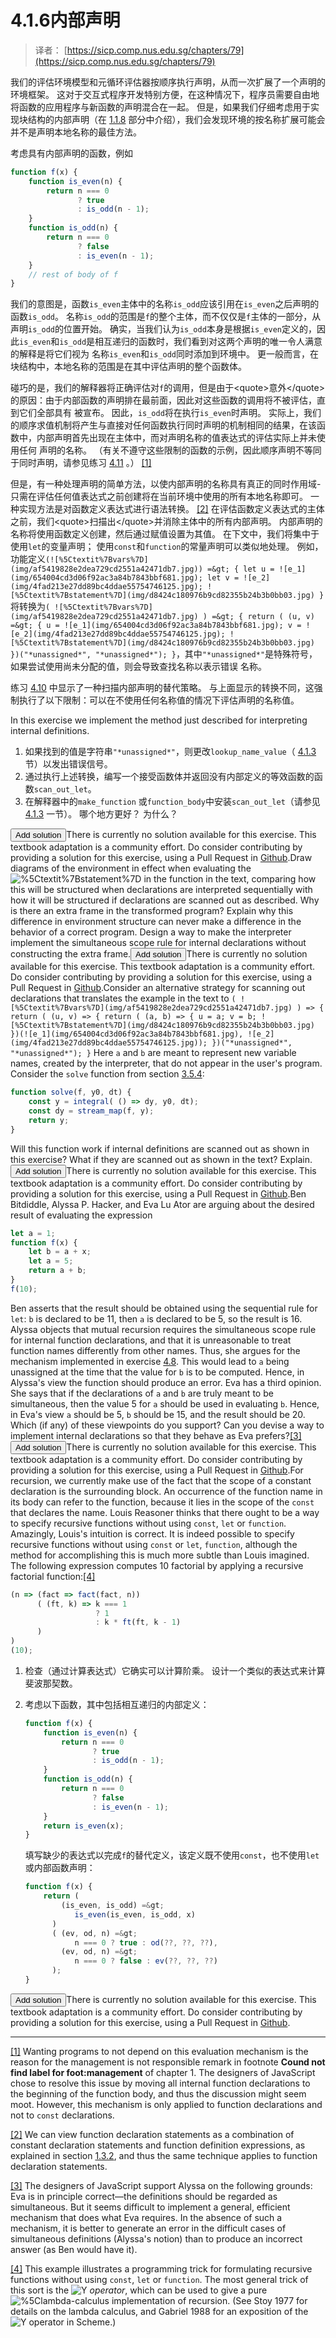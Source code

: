 # 4.1.6内部声明

> 译者： [https://sicp.comp.nus.edu.sg/chapters/79](https://sicp.comp.nus.edu.sg/chapters/79)

我们的评估环境模型和元循环评估器按顺序执行声明，从而一次扩展了一个声明的环境框架。 这对于交互式程序开发特别方便，在这种情况下，程序员需要自由地将函数的应用程序与新函数的声明混合在一起。 但是，如果我们仔细考虑用于实现块结构的内部声明（在 [1.1.8](10) 部分中介绍），我们会发现环境的按名称扩展可能会 并不是声明本地名称的最佳方法。

考虑具有内部声明的函数，例如

```js
function f(x) {
    function is_even(n) {
        return n === 0
               ? true
               : is_odd(n - 1);
    }
    function is_odd(n) {
        return n === 0
               ? false
               : is_even(n - 1);
    }
    // rest of body of f
}
```

我们的意图是，函数`is_even`主体中的名称`is_odd`应该引用在`is_even`之后声明的函数`is_odd`。 名称`is_odd`的范围是`f`的整个主体，而不仅仅是`f`主体的一部分，从声明`is_odd`的位置开始。 确实，当我们认为`is_odd`本身是根据`is_even`定义的，因此`is_even`和`is_odd`是相互递归的函数时，我们看到对这两个声明的唯一令人满意的解释是将它们视为 名称`is_even`和`is_odd`同时添加到环境中。 更一般而言，在块结构中，本地名称的范围是在其中评估声明的整个函数体。

碰巧的是，我们的解释器将正确评估对`f`的调用，但是由于&lt;quote&gt;意外&lt;/quote&gt;的原因：由于内部函数的声明排在最前面，因此对这些函数的调用将不被评估，直到它们全部具有 被宣布。 因此，`is_odd`将在执行`is_even`时声明。 实际上，我们的顺序求值机制将产生与直接对任何函数执行同时声明的机制相同的结果，在该函数中，内部声明首先出现在主体中，而对声明名称的值表达式的评估实际上并未使用任何 声明的名称。 （有关不遵守这些限制的函数的示例，因此顺序声明不等同于同时声明，请参见练习 [4.11](79#ex_4.11) 。） [[1]](79#footnote-1)

但是，有一种处理声明的简单方法，以使内部声明的名称具有真正的同时作用域-只需在评估任何值表达式之前创建将在当前环境中使用的所有本地名称即可。 一种实现方法是对函数定义表达式进行语法转换。 [[2]](79#footnote-2) 在评估函数定义表达式的主体之前，我们&lt;quote&gt;扫描出&lt;/quote&gt;并消除主体中的所有内部声明。 内部声明的名称将使用函数定义创建，然后通过赋值设置为其值。 在下文中，我们将集中于使用`let`的变量声明； 使用`const`和`function`的常量声明可以类似地处理。 例如，功能定义`(![%5Ctextit%7Bvars%7D](img/af5419828e2dea729cd2551a42471db7.jpg)) =&gt; { let u = ![e_1](img/654004cd3d06f92ac3a84b7843bbf681.jpg); let v = ![e_2](img/4fad213e27dd89bc4ddae55754746125.jpg); ![%5Ctextit%7Bstatement%7D](img/d8424c180976b9cd82355b24b3b0bb03.jpg) }`将转换为`( ![%5Ctextit%7Bvars%7D](img/af5419828e2dea729cd2551a42471db7.jpg) ) =&gt; { return ( (u, v) =&gt; { u = ![e_1](img/654004cd3d06f92ac3a84b7843bbf681.jpg); v = ![e_2](img/4fad213e27dd89bc4ddae55754746125.jpg); ![%5Ctextit%7Bstatement%7D](img/d8424c180976b9cd82355b24b3b0bb03.jpg) })("*unassigned*", "*unassigned*"); }`，其中`"*unassigned*"`是特殊符号，如果尝试使用尚未分配的值，则会导致查找名称以表示错误 名称。

练习 [4.10](79#ex_4.10) 中显示了一种扫描内部声明的替代策略。 与上面显示的转换不同，这强制执行了以下限制：可以在不使用任何名称值的情况下评估声明的名称值。

<exercise>In this exercise we implement the method just described for interpreting internal definitions.

1.  如果找到的值是字符串`"*unassigned*"`，则更改`lookup_name_value`（ [4.1.3](76) 节）以发出错误信号。
2.  通过执行上述转换，编写一个接受函数体并返回没有内部定义的等效函数的函数`scan_out_let`。
3.  在解释器中的`make_function` 或`function_body`中安装`scan_out_let`（请参见 [4.1.3](76) 一节）。 哪个地方更好？ 为什么？

<button class="btn btn-secondary solution_btn" data-toggle="collapse" href="#no_solution_79_1_div">Add solution</button>There is currently no solution available for this exercise. This textbook adaptation is a community effort. Do consider contributing by providing a solution for this exercise, using a Pull Request in [Github](https://github.com/source-academy/sicp).</exercise><exercise>Draw diagrams of the environment in effect when evaluating the ![%5Ctextit%7Bstatement%7D](img/d8424c180976b9cd82355b24b3b0bb03.jpg) in the function in the text, comparing how this will be structured when declarations are interpreted sequentially with how it will be structured if declarations are scanned out as described. Why is there an extra frame in the transformed program? Explain why this difference in environment structure can never make a difference in the behavior of a correct program. Design a way to make the interpreter implement the <quote>simultaneous</quote> scope rule for internal declarations without constructing the extra frame.<button class="btn btn-secondary solution_btn" data-toggle="collapse" href="#no_solution_79_1_div">Add solution</button>There is currently no solution available for this exercise. This textbook adaptation is a community effort. Do consider contributing by providing a solution for this exercise, using a Pull Request in [Github](https://github.com/source-academy/sicp).</exercise><exercise>Consider an alternative strategy for scanning out declarations that translates the example in the text to `( ![%5Ctextit%7Bvars%7D](img/af5419828e2dea729cd2551a42471db7.jpg) ) => { return ( (u, v) => { return ( (a, b) => { u = a; v = b; ![%5Ctextit%7Bstatement%7D](img/d8424c180976b9cd82355b24b3b0bb03.jpg) })(![e_1](img/654004cd3d06f92ac3a84b7843bbf681.jpg), ![e_2](img/4fad213e27dd89bc4ddae55754746125.jpg)); })("*unassigned*", "*unassigned*"); }` Here `a` and `b` are meant to represent new variable names, created by the interpreter, that do not appear in the user's program. Consider the `solve` function from section <ref name="sec:streams-and-delayed-evaluation">[3.5.4](70)</ref>:

```js
function solve(f, y0, dt) {
    const y = integral( () => dy, y0, dt);
    const dy = stream_map(f, y);
    return y;
}
```

Will this function work if internal definitions are scanned out as shown in this exercise? What if they are scanned out as shown in the text? Explain.<button class="btn btn-secondary solution_btn" data-toggle="collapse" href="#no_solution_79_1_div">Add solution</button>There is currently no solution available for this exercise. This textbook adaptation is a community effort. Do consider contributing by providing a solution for this exercise, using a Pull Request in [Github](https://github.com/source-academy/sicp).</exercise><exercise>Ben Bitdiddle, Alyssa P. Hacker, and Eva Lu Ator are arguing about the desired result of evaluating the expression

```js
let a = 1;
function f(x) {      
    let b = a + x;
    let a = 5;
    return a + b;
}
f(10);
```

Ben asserts that the result should be obtained using the sequential rule for `let`: `b` is declared to be 11, then `a` is declared to be 5, so the result is 16\. Alyssa objects that mutual recursion requires the simultaneous scope rule for internal function declarations, and that it is unreasonable to treat function names differently from other names. Thus, she argues for the mechanism implemented in exercise <ref name="ex:internal-defs">[4.8](79#ex_4.8)</ref>. This would lead to `a` being unassigned at the time that the value for `b` is to be computed. Hence, in Alyssa's view the function should produce an error. Eva has a third opinion. She says that if the declarations of `a` and `b` are truly meant to be simultaneous, then the value 5 for `a` should be used in evaluating `b`. Hence, in Eva's view `a` should be 5, `b` should be 15, and the result should be 20\. Which (if any) of these viewpoints do you support? Can you devise a way to implement internal declarations so that they behave as Eva prefers?[[3]](79#footnote-3)<button class="btn btn-secondary solution_btn" data-toggle="collapse" href="#no_solution_79_1_div">Add solution</button>There is currently no solution available for this exercise. This textbook adaptation is a community effort. Do consider contributing by providing a solution for this exercise, using a Pull Request in [Github](https://github.com/source-academy/sicp).</exercise><exercise>For recursion, we currently make use of the fact that the scope of a constant declaration is the surrounding block. An occurrence of the function name in its body can refer to the function, because it lies in the scope of the `const` that declares the name. Louis Reasoner thinks that there ought to be a way to specify recursive functions without using `const`, `let` or `function`. Amazingly, Louis's intuition is correct. It is indeed possible to specify recursive functions without using `const` or `let`, `function`, although the method for accomplishing this is much more subtle than Louis imagined. The following expression computes 10 factorial by applying a recursive factorial function:[[4]](79#footnote-4)

```js
(n => (fact => fact(fact, n))
      ( (ft, k) => k === 1
                   ? 1
                   : k * ft(ft, k - 1) 
      )
)
(10);
```

1.  检查（通过计算表达式）它确实可以计算阶乘。 设计一个类似的表达式来计算斐波那契数。
2.  考虑以下函数，其中包括相互递归的内部定义：

    ```js
    function f(x) {
        function is_even(n) {
            return n === 0
                   ? true
                   : is_odd(n - 1);
        }
        function is_odd(n) {
            return n === 0
                   ? false
                   : is_even(n - 1);
        }
        return is_even(x);
    }
    ```

    填写缺少的表达式以完成`f`的替代定义，该定义既不使用`const`，也不使用`let`或内部函数声明：

    ```js
    function f(x) {
        return (
            (is_even, is_odd) =&gt; 
               is_even(is_even, is_odd, x)
          )
          ( (ev, od, n) =&gt;
               n === 0 ? true : od(??, ??, ??),
            (ev, od, n) =&gt;
               n === 0 ? false : ev(??, ??, ??) 
          );
    }
    ```

<button class="btn btn-secondary solution_btn" data-toggle="collapse" href="#no_solution_79_1_div">Add solution</button>There is currently no solution available for this exercise. This textbook adaptation is a community effort. Do consider contributing by providing a solution for this exercise, using a Pull Request in [Github](https://github.com/source-academy/sicp).</exercise>

* * *

[[1]](79#footnote-link-1) Wanting programs to not depend on this evaluation mechanism is the reason for the <quote>management is not responsible</quote> remark in footnote <ref name="foot:management">**Cound not find label for foot:management**</ref> of chapter 1. The designers of JavaScript chose to resolve this issue by moving all internal function declarations to the beginning of the function body, and thus the discussion might seem moot. However, this mechanism is only applied to function declarations and not to `const` declarations.

[[2]](79#footnote-link-2) We can view function declaration statements as a combination of constant declaration statements and function definition expressions, as explained in section <ref name="sec:lambda">[1.3.2](20)</ref>, and thus the same technique applies to function declaration statements.

[[3]](79#footnote-link-3) The designers of JavaScript support Alyssa on the following grounds: Eva is in principle correct—the definitions should be regarded as simultaneous. But it seems difficult to implement a general, efficient mechanism that does what Eva requires. In the absence of such a mechanism, it is better to generate an error in the difficult cases of simultaneous definitions (Alyssa's notion) than to produce an incorrect answer (as Ben would have it).

[[4]](79#footnote-link-4) This example illustrates a programming trick for formulating recursive functions without using `const`, `let` or `function`. The most general trick of this sort is the ![Y](img/fc057c91da229543772de0dd6f8326f5.jpg) _operator_, which can be used to give a <quote>pure ![%5Clambda](img/5e8df2ba7e47a784c714d176ed8bbb7a.jpg)-calculus</quote> implementation of recursion. (See <citation>Stoy 1977</citation> for details on the lambda calculus, and <citation>Gabriel 1988</citation> for an exposition of the ![Y](img/fc057c91da229543772de0dd6f8326f5.jpg) operator in Scheme.)


